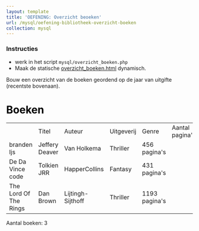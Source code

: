 ```yaml
---
layout: template
title: 'OEFENING: Overzicht beoeken'
url: /mysql/oefening-bibliotheek-overzicht-boeken
collection: mysql
---
```


<div class="highlight">
    <h3>Instructies</h3>
    <ul>
        <li>werk in het script <code>mysql/overzicht_boeken.php</code></li>
        <li>Maak de statische <a target="_blank" href="overzicht_boeken.html">overzicht_boeken.html</a> dynamisch.</li>
    </ul>
</div>

Bouw een overzicht van de boeken geordend op de jaar van uitgifte (recentste bovenaan).

<div class="shadow result">
<h1 style="color: black">Boeken</h1>
<table>
  <th>
    <td>Titel</td>
    <td>Auteur</td>
    <td>Uitgeverij</td>
    <td>Genre</td>
    <td>Aantal pagina's</td>
  </th>
  <tr>
    <td>branden Ijs</td>
    <td>Jeffery Deaver</td>
    <td>Van Holkema</td>
    <td>Thriller</td>
    <td>456 pagina's</td>
  </tr>  
  <tr>
    <td>De Da Vince code</td>
    <td>Tolkien JRR</td>
    <td>HapperCollins</td>
    <td>Fantasy</td>
    <td>431 pagina's</td>
  </tr>  
  <tr>
    <td>The Lord Of The Rings</td>
    <td>Dan Brown</td>
    <td>Lijtingh-Sijthoff</td>
    <td>Thriller</td>
    <td>1193 pagina's</td>
  </tr>  
</table>  
<p>
Aantal boeken: 3    
</p>
</div>